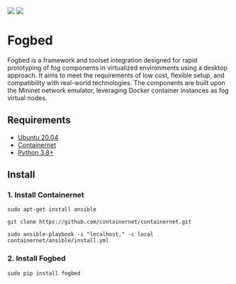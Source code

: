 ![](https://img.shields.io/badge/python-3.8+-blue.svg)
![](https://img.shields.io/badge/Ubuntu-20.04-orange.svg)

# Fogbed
Fogbed is a framework and toolset integration designed for rapid prototyping of fog components in virtualized environments using a desktop approach. It aims to meet the requirements of low cost, flexible setup, and compatibility with real-world technologies. The components are built upon the Mininet network emulator, leveraging Docker container instances as fog virtual nodes.

## Requirements
* [Ubuntu 20.04](https://releases.ubuntu.com/focal/)
* [Containernet](https://containernet.github.io/)
* [Python 3.8+](https://www.python.org/)


## Install
### 1. Install Containernet
```
sudo apt-get install ansible
```

```
git clone https://github.com/containernet/containernet.git
```

```
sudo ansible-playbook -i "localhost," -c local containernet/ansible/install.yml
```

### 2. Install Fogbed
```
sudo pip install fogbed
```

